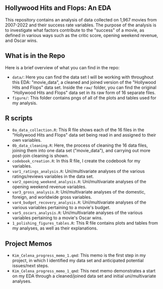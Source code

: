 ## Hollywood Hits and Flops: An EDA

This repository contains an analysis of data collected on 1,967 movies from 2007-2022 and their success rate variables. The purpose of the analysis is to investigate what factors contribute to the "success" of a movie, as defined in various ways such as the critic score, opening weekend revenue, and Oscar wins.

## What is in the Repo
Here is a brief overview of what you can find in the repo:

- `data/`: Here you can find the data set I will be working with throughout this EDA: "movie_data", a cleaned and joined version of the "Hollywood Hits and Flops" data set. Inside the `raw/` folder, you can find the original "Hollywood Hits and Flops" data set in its raw form of 16 separate files.
- `figure/`: This folder contains pngs of all of the plots and tables used for my analysis.


## R scripts

- `0a_data_collection.R`: This R file shows each of the 16 files in the "Hollywood Hits and Flops" data set being read in and assigned to their own variables.
- `0b_data_cleaning.R`: Here, the process of cleaning the 16 data files, joining them into one data set ("movie_data"), and carrying out more post-join cleaning is shown.
- `codebook_creation.R`: In this R file, I create the codebook for my variables.
- `var1_ratings_analysis.R`: Uni/multivariate analyses of the various ratings/reviews variables in the data set.
- `var2_opening_weekend_analysis.R`: Uni/multivariate analyses of the opening weekend revenue variables.
- `var3_gross_analysis.R`: Uni/multivariate analyses of the domestic, foreign, and worldwide gross variables.
- `var4_budget_recovery_analysis.R`: Uni/multivariate analyses of the various variables pertaining to a movie's budget.
- `var5_oscars_analysis.R`: Uni/multivariate analyses of the various variables pertaining to a movie's Oscar wins.
- `1_polishing_figures_tables.R`: This R file contains plots and tables from my analyses, as well as their explanations.


## Project Memos
- `Kim_Celena_progress_memo_1.qmd`: This memo is the first step in my project, in which I identified my data set and anticipated potential issues/next steps.
- `Kim_Celena_progress_memo_1_qmd`: This next memo demonstrates a start on my EDA through a cleaned/joined data set and initial uni/multivariate analyses.
